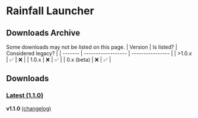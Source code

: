 # Rainfall Launcher
## Downloads Archive
Some downloads may not be listed on this page.
| Version | Is listed?     | Considered legacy? |
| ------- | ------------------ | ---------------- |
| >1.0.x   | ✅ | ❌ |
| 1.0.x   | ❌ | ✅ |
| 0.x (beta)   | ❌ | ✅ |

## Downloads
### [Latest (1.1.0)](https://github.com/RainfallMC/Launcher/releases/tag/1.1.0)
**v1.1.0** [(changelog)](https://rainfallmc.github.io/changelog/l/110)

